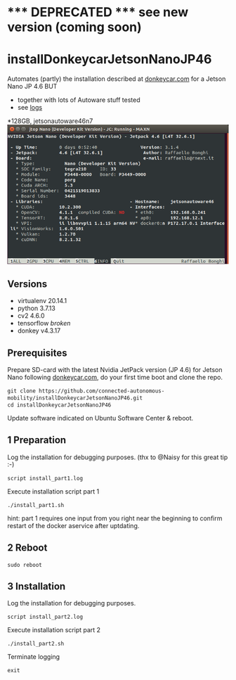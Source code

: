 # *** DEPRECATED *** see new version (coming soon)
# installDonkeycarJetsonNanoJP46
Automates (partly) the installation described at [donkeycar.com](https://docs.donkeycar.com/guide/robot_sbc/setup_jetson_nano/) for a  Jetson Nano JP 4.6 BUT
- together with lots of Autoware stuff tested 
- see [logs](logs/history_jp46-n7.log)


*128GB, jetsonautoware46n7
![](media/2022-10-09_JetsonNanoJP46.png)

## Versions
- virtualenv 20.14.1
- python 3.7.13
- cv2 4.6.0
- tensorflow *broken*
- donkey v4.3.17

## Prerequisites

Prepare SD-card with the latest Nvidia JetPack version (JP 4.6) for Jetson Nano following [donkeycar.com](https://docs.donkeycar.com/guide/robot_sbc/setup_jetson_nano/), do your first time boot and clone the repo.
```
git clone https://github.com/connected-autonomous-mobility/installDonkeycarJetsonNanoJP46.git
cd installDonkeycarJetsonNanoJP46
```
Update software indicated on Ubuntu Software Center & reboot.

## 1 Preparation

Log the installation for debugging purposes. (thx to @Naisy for this great tip :-)
```
script install_part1.log
```

Execute installation script part 1
```
./install_part1.sh
```
hint: part 1 requires one input from you right near the beginning to confirm restart of the docker aservice after uptdating.

## 2 Reboot
```
sudo reboot
```

## 3 Installation
Log the installation for debugging purposes.
```
script install_part2.log
```
Execute installation script part 2
```
./install_part2.sh
```
Terminate logging
```
exit
````
